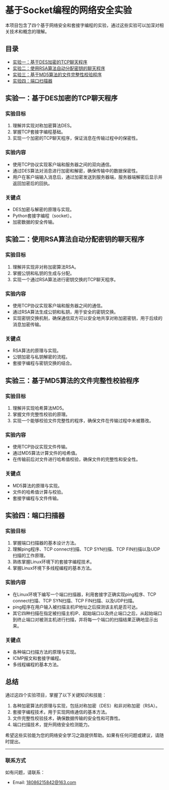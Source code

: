 # 基于Socket编程的网络安全实验

本项目包含了四个基于网络安全和套接字编程的实验，通过这些实验可以加深对相关技术和概念的理解。

## 目录

- [实验一：基于DES加密的TCP聊天程序](#实验一基于des加密的tcp聊天程序)
- [实验二：使用RSA算法自动分配密钥的聊天程序](#实验二使用rsa算法自动分配密钥的聊天程序)
- [实验三：基于MD5算法的文件完整性校验程序](#实验三基于md5算法的文件完整性校验程序)
- [实验四：端口扫描器](#实验四端口扫描器)

## 实验一：基于DES加密的TCP聊天程序

### 实验目标

1. 理解并实现对称加密算法DES。
2. 掌握TCP套接字编程基础。
3. 实现一个加密的TCP聊天程序，保证消息在传输过程中的保密性。

### 实验内容

- 使用TCP协议实现客户端和服务器之间的双向通信。
- 通过DES算法对消息进行加密和解密，确保传输中的数据保密性。
- 用户在客户端输入消息后，通过加密发送到服务器端，服务器端解密后显示并返回加密后的回执。

### 关键点

- DES加密与解密的原理与实现。
- Python套接字编程（socket）。
- 加密数据的安全传输。

## 实验二：使用RSA算法自动分配密钥的聊天程序

### 实验目标

1. 理解并实现非对称加密算法RSA。
2. 掌握公钥和私钥的生成与分配。
3. 实现一个通过RSA算法进行密钥交换的TCP聊天程序。

### 实验内容

- 使用TCP协议实现客户端和服务器之间的通信。
- 通过RSA算法生成公钥和私钥，用于安全的密钥交换。
- 实现密钥交换机制，确保通信双方可以安全地共享对称加密密钥，用于后续的消息加密传输。

### 关键点

- RSA算法的原理与实现。
- 公钥加密与私钥解密的流程。
- 套接字编程与密钥交换的结合。

## 实验三：基于MD5算法的文件完整性校验程序

### 实验目标

1. 理解并实现哈希算法MD5。
2. 掌握文件完整性校验的原理。
3. 实现一个能够校验文件完整性的程序，确保文件在传输过程中未被篡改。

### 实验内容

- 使用TCP协议实现文件传输。
- 通过MD5算法计算文件的哈希值。
- 在传输前后对文件进行哈希值校验，确保文件的完整性和安全性。

### 关键点

- MD5算法的原理与实现。
- 文件的哈希值计算与校验。
- 套接字编程与文件传输。

## 实验四：端口扫描器

### 实验目标

1. 掌握端口扫描器的基本设计方法。
2. 理解ping程序、TCP connect扫描、TCP SYN扫描、TCP FIN扫描以及UDP扫描的工作原理。
3. 熟练掌握Linux环境下的套接字编程技术。
4. 掌握Linux环境下多线程编程的基本方法。

### 实验内容

- 在Linux环境下编写一个端口扫描器，利用套接字正确实现ping程序、TCP connect扫描、TCP SYN扫描、TCP FIN扫描、以及UDP扫描。
- ping程序在用户输入被扫描主机IP地址之后探测该主机是否可达。
- 其它四种扫描在指定被扫描主机IP、起始端口以及终止端口之后，从起始端口到终止端口对被测主机进行扫描，并将每一个端口的扫描结果正确地显示出来。

### 关键点

- 各种端口扫描方法的原理与实现。
- ICMP报文和套接字编程。
- 多线程编程的基本方法。

## 总结

通过这四个实验项目，掌握了以下关键知识和技能：

1. 各种加密算法的原理与实现，包括对称加密（DES）和非对称加密（RSA）。
2. 套接字编程技术，用于实现网络通信的基本方法。
3. 文件完整性校验技术，确保数据传输的安全性和可靠性。
4. 端口扫描技术，提升网络安全检测能力。

希望这些实验能为您的网络安全学习之路提供帮助。如果有任何问题或建议，请随时提出。

---

### 联系方式

如有问题，请联系：

- Email: 18086215842@163.com

